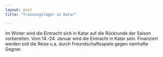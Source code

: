 ```yaml
---
layout: post
title: "Trainingslager in Katar"

---
```


Im Winter wird die Eintracht sich in Katar auf die Rückrunde der Saison vorbereiten. Vom 14.-24. Januar wird die Eintracht in Katar sein. Finanziert werden soll die Reise u.a. durch Freundschaftsspiele gegen namhafte Gegner.


